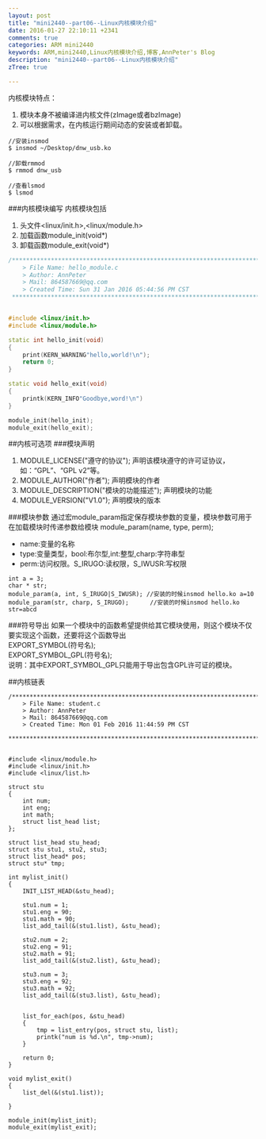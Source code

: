 ```yaml
---
layout: post
title: "mini2440--part06--Linux内核模块介绍"
date: 2016-01-27 22:10:11 +2341
comments: true
categories: ARM mini2440
keywords: ARM,mini2440,Linux内核模块介绍,博客,AnnPeter's Blog
description: "mini2440--part06--Linux内核模块介绍"
zTree: true

---
```


内核模块特点：

1. 模块本身不被编译进内核文件(zImage或者bzImage)
2. 可以根据需求，在内核运行期间动态的安装或者卸载。


<!-- more -->

```vim
//安装insmod
$ insmod ~/Desktop/dnw_usb.ko

//卸载rmmod
$ rmmod dnw_usb

//查看lsmod
$ lsmod
```

###内核模块编写
内核模块包括

1. 头文件<linux/init.h>,<linux/module.h>
2. 加载函数module_init(void*)
3. 卸载函数module_exit(void*)

```cpp
/*************************************************************************
    > File Name: hello_module.c
    > Author: AnnPeter
    > Mail: 864587669@qq.com
    > Created Time: Sun 31 Jan 2016 05:44:56 PM CST
 ************************************************************************/


#include <linux/init.h>
#include <linux/module.h>

static int hello_init(void)
{
	print(KERN_WARNING"hello,world!\n");
	return 0;
}

static void hello_exit(void)
{
	printk(KERN_INFO"Goodbye,word!\n")
}

module_init(hello_init);
module_exit(hello_exit);
```

##内核可选项
###模块声明
1. MODULE_LICENSE("遵守的协议");		声明该模块遵守的许可证协议，如：“GPL”、“GPL v2”等。
2. MODULE_AUTHOR("作者");		声明模块的作者
3. MODULE_DESCRIPTION("模块的功能描述");	声明模块的功能
4. MODULE_VERSION("V1.0");	声明模块的版本

###模块参数
通过宏module_param指定保存模块参数的变量，模块参数可用于在加载模块时传递参数给模块
module_param(name, type, perm);

* name:变量的名称
* type:变量类型，bool:布尔型,int:整型,charp:字符串型
* perm:访问权限。S_IRUGO:读权限，S_IWUSR:写权限

```vim
int a = 3;
char * str;
module_param(a, int, S_IRUGO|S_IWUSR); //安装的时候insmod hello.ko a=10
module_param(str, charp, S_IRUGO);		//安装的时候insmod hello.ko str=abcd
```

###符号导出
如果一个模块中的函数希望提供给其它模块使用，则这个模块不仅要实现这个函数，还要将这个函数导出<br>
EXPORT_SYMBOL(符号名);<br>
EXPORT_SYMBOL_GPL(符号名);<br>
说明：其中EXPORT_SYMBOL_GPL只能用于导出包含GPL许可证的模块。<br>


##内核链表
```vim
/*************************************************************************
    > File Name: student.c
    > Author: AnnPeter
    > Mail: 864587669@qq.com
    > Created Time: Mon 01 Feb 2016 11:44:59 PM CST
 ************************************************************************/


#include <linux/module.h>
#include <linux/init.h>
#include <linux/list.h>

struct stu
{
	int num;
	int eng;
	int math;
	struct list_head list;
};

struct list_head stu_head;
struct stu stu1, stu2, stu3;
struct list_head* pos;
struct stu* tmp;

int mylist_init()
{
	INIT_LIST_HEAD(&stu_head);

	stu1.num = 1;
	stu1.eng = 90;
	stu1.math = 90;
	list_add_tail(&(stu1.list), &stu_head);

	stu2.num = 2;
	stu2.eng = 91;
	stu2.math = 91;
	list_add_tail(&(stu2.list), &stu_head);
	
	stu3.num = 3;
	stu3.eng = 92;
	stu3.math = 92;
	list_add_tail(&(stu3.list), &stu_head);


	list_for_each(pos, &stu_head)
	{
		tmp = list_entry(pos, struct stu, list);
		printk("num is %d.\n", tmp->num);
	}

	return 0;
}

void mylist_exit()
{
	list_del(&(stu1.list));

}

module_init(mylist_init);
module_exit(mylist_exit);
```
